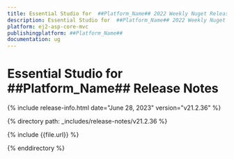 ```yaml
---
title: Essential Studio for  ##Platform_Name## 2022 Weekly Nuget Release Release Notes  
description: Essential Studio for  ##Platform_Name## 2022 Weekly Nuget Release Release Notes  
platform: ej2-asp-core-mvc
publishingplatform: ##Platform_Name##
documentation: ug
---
```


# Essential Studio for  ##Platform_Name##   Release Notes  

{% include release-info.html date="June 28, 2023"  version="v21.2.36" %} 

{% directory path: _includes/release-notes/v21.2.36 %}

{% include {{file.url}} %}

{% enddirectory %}


